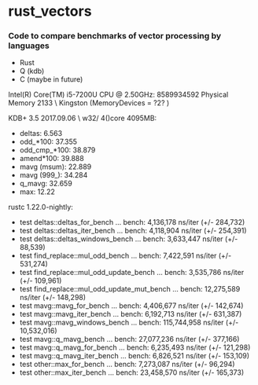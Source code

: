 # rust_vectors
### Code to compare benchmarks of vector processing by languages
- Rust
- Q (kdb)
- C (maybe in future)

Intel(R) Core(TM) i5-7200U CPU @ 2.50GHz:
8589934592  Physical Memory  2133 \ Kingston (MemoryDevices = ?2? )

KDB+ 3.5 2017.09.06 \ w32/ 4()core 4095MB:
- deltas:         6.563
- odd_*100:       37.355
- odd_cmp_*100:   38.879
- amend*100:      39.888
- mavg (msum):    22.889
- mavg (999_):    34.284
- q_mavg:         32.659
- max:            12.22

rustc 1.22.0-nightly:
- test deltas::deltas_for_bench               ... bench:   4,136,178 ns/iter (+/- 284,732)
- test deltas::deltas_iter_bench              ... bench:   4,118,904 ns/iter (+/- 254,391)
- test deltas::deltas_windows_bench           ... bench:   3,633,447 ns/iter (+/- 88,539)
- test find_replace::mul_odd_bench            ... bench:   7,422,591 ns/iter (+/- 531,274)
- test find_replace::mul_odd_update_bench     ... bench:   3,535,786 ns/iter (+/- 109,961)
- test find_replace::mul_odd_update_mut_bench ... bench:  12,275,589 ns/iter (+/- 148,298)
- test mavg::mavg_for_bench                   ... bench:   4,406,677 ns/iter (+/- 142,674)
- test mavg::mavg_iter_bench                  ... bench:   6,192,713 ns/iter (+/- 631,387)
- test mavg::mavg_windows_bench               ... bench: 115,744,958 ns/iter (+/- 10,532,016)
- test mavg::q_mavg_bench                     ... bench:  27,077,236 ns/iter (+/- 377,166)
- test mavg::q_mavg_for_bench                 ... bench:   6,235,493 ns/iter (+/- 121,298)
- test mavg::q_mavg_iter_bench                ... bench:   6,826,521 ns/iter (+/- 153,109)
- test other::max_for_bench                   ... bench:   7,273,087 ns/iter (+/- 96,294)
- test other::max_iter_bench                  ... bench:  23,458,570 ns/iter (+/- 165,373)
